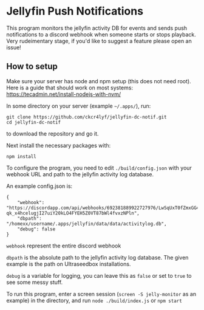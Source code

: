 # Jellyfin Push Notifications

This program monitors the jellyfin activity DB for events and sends push notifications to a discord webhook when someone starts or stops playback.
Very rudeimentary stage, if you'd like to suggest a feature please open an issue!

## How to setup

Make sure your server has node and npm setup (this does not need root).
Here is a guide that should work on most systems: https://tecadmin.net/install-nodejs-with-nvm/

In some directory on your server (example `~/.apps/`), run:

```
git clone https://github.com/ckcr4lyf/jellyfin-dc-notif.git
cd jellyfin-dc-notif
```

to download the repository and go it.

Next install the necessary packages with:
```
npm install
```

To configure the program, you need to edit `./build/config.json` with your webhook URL and path to the jellyfin activity log database.

An example config.json is:

```
{
    "webhook": "https://discordapp.com/api/webhooks/692381889922727976/LwSqUxT0fZmxGG4rS4L4-qk_x4hcelugjI27uiY20kLO4FYEH5Z0VT87bWl4fvxzNPln",
    "dbpath": "/homexx/username/.apps/jellyfin/data/data/activitylog.db",
    "debug": false
}
```

`webhook` represent the entire discord webhook

`dbpath` is the absolute path to the jellyfin activity log database. The given example is the path on Ultraseedbox installations.

`debug` is a variable for logging, you can leave this as `false` or set to `true` to see some messy stuff.

To run this program, enter a screen session (`screen -S jelly-monitor` as an example) in the directory, and run `node ./build/index.js` or `npm start`
